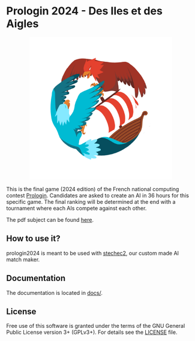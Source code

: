 # Prologin 2024 - Des Iles et des Aigles

<div align="center">
<img src="./www/static/img/Prologin2024.png" alt="logo prologin 2024" height="380">
</div>

This is the final game (2024 edition) of the French national computing contest
[Prologin](https://prologin.org/). Candidates are asked to create an AI in 36
hours for this specific game. The final ranking will be determined at the end
with a tournament where each AIs compete against each other.

The pdf subject can be found [here](docs/sujet.pdf).

## How to use it?

prologin2024 is meant to be used with
[stechec2](https://github.com/prologin/stechec2/), our custom made AI match
maker.

## Documentation

The documentation is located in [docs/](docs/).

## License

Free use of this software is granted under the terms of the GNU General Public
License version 3+ (GPLv3+). For details see the [LICENSE](LICENSE) file.
